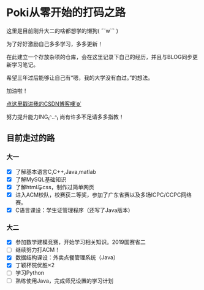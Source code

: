 # Poki从零开始的打码之路

这里是目前刚升大二的啥都想学的懒狗( ˶´w`˵ )

为了好好激励自己多多学习，多多更新！

在此建立一个存放杂项的仓库，会在这里记录下自己的经历，并且与BLOG同步更新学习笔记。

希望三年过后能够让自己有“嗯，我的大学没有白过。”的想法。

加油啦！

[点这里戳进我的CSDN博客噢˙Ⱉ˙](https://blog.csdn.net/weixin_44791627)

努力提升能力ING₍ᐢ..ᐢ₎ 尚有许多不足请多多指教！

## 目前走过的路

### 大一

- [x] 了解基本语言C,C++,Java,matlab
- [x] 了解MySQL基础知识
- [x] 了解html与css，制作过简单网页
- [x] 进入ACM校队，校赛获二等奖，参加了广东省赛以及多场ICPC/CCPC网络赛。
- [x] C语言课设：学生证管理程序（还写了Java版本）

### 大二

- [x] 参加数学建模竞赛，开始学习相关知识。2019国赛省二
- [ ] 继续努力打ACM！
- [x] 数据结构课设：外卖点餐管理系统（Java）
- [x] 丁颖杯院优胜×2
- [ ] 学习Python
- [ ] 熟练使用Java，完成师兄设置的学习计划
